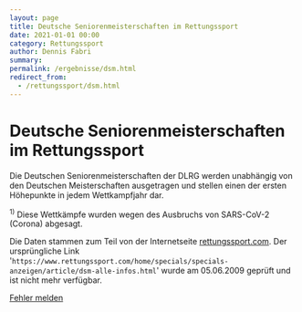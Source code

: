 ```yaml
---
layout: page
title: Deutsche Seniorenmeisterschaften im Rettungssport
date: 2021-01-01 00:00
category: Rettungssport
author: Dennis Fabri
summary: 
permalink: /ergebnisse/dsm.html
redirect_from:
  - /rettungssport/dsm.html
---
```


# Deutsche Seniorenmeisterschaften im Rettungssport

Die Deutschen Seniorenmeisterschaften der DLRG werden unabhängig von den Deutschen Meisterschaften ausgetragen und
stellen einen der ersten Höhepunkte in jedem Wettkampfjahr dar.

<!-- markdownlint-disable MD033 -->

  <div id="display"></div>
  <script>
    const baseurl = "{{site.phpurl}}/ergebnisse/dsm/";
    const listCompetitions = async () => {
      const response = await fetch(baseurl, {
        method: 'GET'
      });

      const data = await response.json(); //extract JSON from the http response

      var rows = "";
      var number = data.data.length;

      for (d in data.data) {
        var competition = data.data[d];
        var year = competition.year;
        var location = competition.location;
        var individual = "-";
        var team = "-";
        var og = "-";
        var lv = "-";

        if (competition.url != "" && (('' + competition.url) != 'undefined')) {
          location = "<a href=\"" + competition.url + "\">" + competition.location + "</a>";
        }
        if (competition.individual != "" && (('' + competition.individual) != 'undefined')) {
          individual = "<a href=\"" + baseurl + competition.individual + "\">Einzel</a>";
        }
        if (competition.team != "" && (('' + competition.team) != 'undefined')) {
          team = "<a href=\"" + baseurl + competition.team + "\">Mannschaft</a>";
        }
        if (competition.lv != "" && (('' + competition.lv) != 'undefined')) {
          lv = "<a href=\"" + baseurl + competition.lv + "\">LV-Wertung</a>";
        }
        if (competition.og != "" && (('' + competition.og) != 'undefined')) {
          og = "<a href=\"" + baseurl + competition.og + "\">OG-Wertung</a>";
        }

        rows += "<tr>";
        rows += "<td style=\"border-left: 1px solid #0077BB; text-align: center; padding-right: 0.2em;\">" + year + "</td>";
        rows += "<td>" + location + "</td><td style=\"text-align: center; padding-right: 0.2em;\">" + individual + "</td>";
        rows += "<td style=\"text-align: center; padding-right: 0.2em;\">" + team + "</td>";
        rows += "<td style=\"text-align: center; padding-right: 0.2em;\">" + og + "</td>";
        rows += "<td style=\"border-right: 1px solid #0077BB; text-align: right; padding-right: 0.2em;\">" + number + "</td>";
        rows += "</tr>";

        number--;
      };

      var table = '<table style="border: 1px solid #0077BB; width: min(99%, 75em) ; border-collapse: collapse;">';
      table += '<tr style="background-color: #0077BB; color: WHITE; border: 1px solid #0077bb;">';
      table += '<th style="border-left: 1px solid #0077BB; text-align: center;">Jahr</th>';
      table += '<th style="text-align: center;">Ort</th>';
      table += '<th colspan="3" style="text-align: center;">Ergebnisse</th>';
      table += '<th style="border-right: 1px solid #0077BB; text-align: center;">Nr</th>';
      table += '</tr>';
      table += rows;
      table += '</table>';

      document.getElementById("display").innerHTML = table;
    }

    listCompetitions();
  </script>

<sup>1)</sup> Diese Wettkämpfe wurden wegen des Ausbruchs von SARS-CoV-2 (Corona) abgesagt.

Die Daten stammen zum Teil von der Internetseite [rettungssport.com](https://www.rettungssport.com). Der ursprüngliche Link
'```https://www.rettungssport.com/home/specials/specials-anzeigen/article/dsm-alle-infos.html```' wurde am 05.06.2009
geprüft und ist nicht mehr verfügbar.

[Fehler melden](mailto:info@dennisfabri.de)

